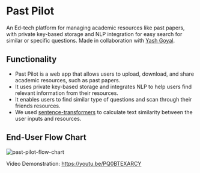 # Past Pilot
An Ed-tech platform for managing academic resources like past papers, with private key-based storage and NLP integration for easy search for similar or specific questions. Made in collaboration with [Yash Goyal](https://github.com/ycatsh).

## Functionality
- Past Pilot is a web app that allows users to upload, download, and share academic resources, such as past papers.
- It uses private key-based storage and integrates NLP to help users find relevant information from their resources.
- It enables users to find similar type of questions and scan through their friends resources. 
- We used [sentence-transformers](https://www.sbert.net/) to calculate text similarity between the user inputs and resources.

## End-User Flow Chart
![past-pilot-flow-chart](https://user-images.githubusercontent.com/91330011/230769044-bc5888b6-ae7d-42ae-815a-8d5afe540657.png)

Video Demonstration: https://youtu.be/PQ0BTEXARCY
